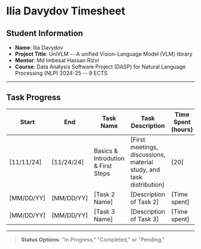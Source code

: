 # Ilia Davydov Timesheet

## Student Information
- **Name**: Ilia Davydov
- **Project Title**: UniVLM -- A unified Vision-Language Model (VLM) library
- **Mentor**: Md Imbesat Hassan Rizvi
- **Course**: Data Analysis Software Project (DASP) for Natural Language Processing (NLP) 2024-25 -- 9 ECTS

---

## Task Progress

| Start      | End        | Task Name       | Task Description         | Time Spent (hours) | Status        |
|------------|------------|-----------------|--------------------------|--------------------|---------------|
| [11/11/24] | [11/24/24] | Basics & Introdution & First Steps   | [First meetings, discussions, material study, and task distribution]  | [20]       | [Completed] |
| [MM/DD/YY] | [MM/DD/YY] | [Task 2 Name]   | [Description of Task 2]  | [Time spent]       | [Completed]   |
| [MM/DD/YY] | [MM/DD/YY] | [Task 3 Name]   | [Description of Task 3]  | [Time spent]       | [Pending]     |

---

> **Status Options**: "In Progress," "Completed," or "Pending."
